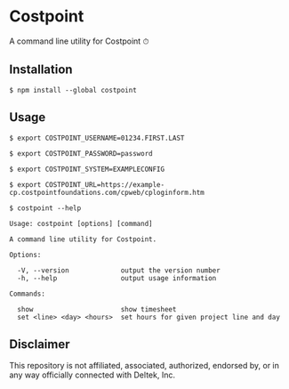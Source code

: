 # Costpoint

A command line utility for Costpoint ⏱

## Installation

```shellsession
$ npm install --global costpoint
```

## Usage

```shellsession
$ export COSTPOINT_USERNAME=01234.FIRST.LAST

$ export COSTPOINT_PASSWORD=password

$ export COSTPOINT_SYSTEM=EXAMPLECONFIG

$ export COSTPOINT_URL=https://example-cp.costpointfoundations.com/cpweb/cploginform.htm

$ costpoint --help

Usage: costpoint [options] [command]

A command line utility for Costpoint.

Options:

  -V, --version             output the version number
  -h, --help                output usage information

Commands:

  show                      show timesheet
  set <line> <day> <hours>  set hours for given project line and day
```

## Disclaimer

This repository is not affiliated, associated, authorized, endorsed by, or in any way officially connected with Deltek, Inc.
